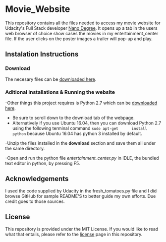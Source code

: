 # Movie_Website
This repository contains all the files needed to access my movie website for Udacity's Full Stack developer [Nano Degree](https://www.udacity.com/course/full-stack-web-developer-nanodegree--nd004). It opens up a tab in the users web browser of choice show cases the movies in my entertainment_center file. If the user clicks on the poster images a trailer will pop-up and play. 

## Instalation Instructions

### Download
The necesary files can be [downloaded here](https://github.com/nortorious-flame89/Movie_Website.git). 

### Aditional installations & Running the website
-Other things this project requires is Python 2.7 which can be [downloaded here](https://www.python.org/download/releases/2.7/). 
  * Be sure to scroll down to the download tab of the webpage. 
  * Alternatively if you use Ubuntu 16.04, then you can download Python 2.7 using the following terminal command                 `sudo apt-get      install python` because Ubuntu 16.04 has python 3 installed by default.
  
-Unzip the files installed in the **download** section and save them all under the same directory. 

-Open and run the python file  *entertainment_center.py* in IDLE, the bundled text editor in python, by pressing F5.

## Acknowledgements
I used the code supplied by Udacity in the fresh_tomatoes.py file and I did browse GitHub for sample README'S to better guide my own efforts. Due credit goes to those sources.

## License
This repository is provided under the MIT License. If you would like to read what that entails, please refer to the [license](https://github.com/nortorious-flame89/Movie_Website/blob/master/LICENSE) page in this repository.
